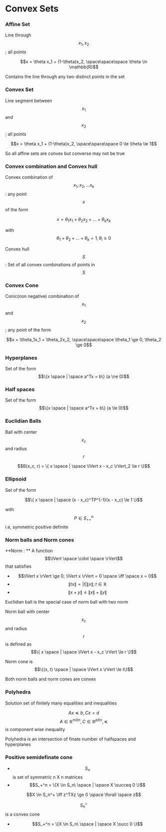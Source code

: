 # Convex Sets

### Affine Set

Line through $$x_1, x_2$$; all points

$$x = \theta x_1 + (1-\theta)x_2, \space\space\space \theta \in \mathbb{R}$$

Contains the line through any two distinct points in the set

### Convex Set

Line segment between $$x_1$$ and $$x_2$$; all points

$$x = \theta x_1 + (1-\theta)x_2, \space\space\space 0 \le \theta \le 1$$

So all affine sets are convex but converse may not be true

### Convex combination and Convex hull

Convex combination of $$x_1, x_2, ... x_k$$: any point $$x$$ of the form

$$x = \theta_1x_1 + \theta_2x_2 + ... + \theta_kx_k$$

with $$\theta_1 + \theta_2 + ... + \theta_k = 1, \theta_i \ge 0$$

Convex hull $$S$$ :  Set of all convex combinations of points in $$S$$

### Convex Cone

Conic(non negative) combination of $$x_1$$ and $$x_2$$; any point of the form

$$x = \theta_1x_1 + \theta_2x_2, \space\space\space \theta_1 \ge 0, \theta_2 \ge 0$$

### Hyperplanes

Set of the form $$\{x \space | \space a^Tx = b\} (a \ne 0)$$

### Half spaces

Set of the form $$\{x \space | \space a^Tx = b\} (a \le 0)$$

### Euclidian Balls

Ball with center $$x_c$$ and radius $$r$$

$$B(x_c, r) = \{ x \space | \space \lVert x - x_c \rVert_2 \le r \}$$

### Ellipsoid 

Set of the form 

$$\{ x \space | \space (x - x_c)^TP^{-1}(x - x_c) \le 1 \}$$

with $$P \in S_{++}^n$$ i.e, symmetric positive definite 

### Norm balls and Norm cones

**Norm : ** A function $$\lVert \space \cdot \space \rVert$$ that satisfies

* $$\lVert x \rVert \ge 0; \lVert x \rVert = 0 \space \iff  \space x = 0$$
* $$\lVert tx \rVert = |t|\lVert x \rVert; t \in 	\mathbb{R}$$
* $$\lVert x + y \rVert \le \lVert x \rVert + \lVert y \rVert$$

Euclidian ball is the special case of norm ball with two norm

Norm ball with center $$x_c$$ and radius $$r$$ is defined as $$\{ x \space | \space \lVert x - x_c \rVert \le r \}$$

Norm cone is $$\{(x, t) \space | \space \lVert x \rVert \le t\}$$

Both norm balls and norm cones are convex

### Polyhedra

Solution set of finitely many equalities and inequalities 

$$Ax \preceq b, Cx = d$$
$$A \in \mathbb{R}^{m X n}, C \in \mathbb{R}^{p X n}, \preceq $$ is component wise inequality

Polyhedra is an intersection of finate number of halfspaces and hyperplanes

### Positive semidefinate cone

* $$S_n$$ is set of symmetric n X n matrices
* $$S_+^n = \{X \in S_n\ \space | \space X \succeq 0 \}$$

$$X \in S_n^+ \iff z^TXz \ge 0 \space \forall \space z$$

$$S_n^+$$ is a convex cone

* $$S_+^n = \{X \in S_n\ \space | \space X \succ 0 \}$$